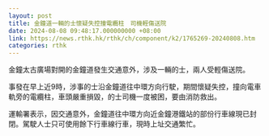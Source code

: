 ```yaml
---
layout: post
title: 金鐘道一輛的士懷疑失控撞電纜柱　司機輕傷送院
date: 2024-08-08 09:48:17.000000000 +08:00
link: https://news.rthk.hk/rthk/ch/component/k2/1765269-20240808.htm
categories: rthk
---
```


金鐘太古廣場對開的金鐘道發生交通意外，涉及一輛的士，兩人受輕傷送院。

事發在早上近9時，涉事的士沿金鐘道往中環方向行駛，期間懷疑失控，撞向電車軌旁的電纜柱，車頭嚴重損毀，的士司機一度被困，要由消防救出。

運輸署表示，因交通意外，金鐘道往中環方向近金鐘港鐵站的部份行車線現已封閉。駕駛人士只可使用餘下行車線行車，現時上址交通繁忙。
